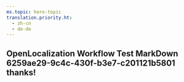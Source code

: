 ```yaml
---
ms.topic: hero-topic
translation.priority.ht: 
  - zh-cn
  - de-de
---
```

## OpenLocalization Workflow Test MarkDown 6259ae29-9c4c-430f-b3e7-c201121b5801 thanks!
